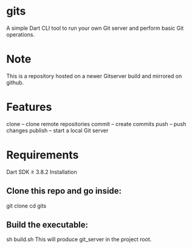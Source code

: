 # gits
A simple Dart CLI tool to run your own Git server and perform basic Git operations.

# Note
This is a repository hosted on a newer Gitserver build and mirrored on github.

# Features
clone – clone remote repositories
commit – create commits
push – push changes
publish – start a local Git server

# Requirements
Dart SDK ≥ 3.8.2
Installation

## Clone this repo and go inside:
git clone <your-repo-URL>
cd gits

## Build the executable:
sh build.sh
This will produce git_server in the project root.

